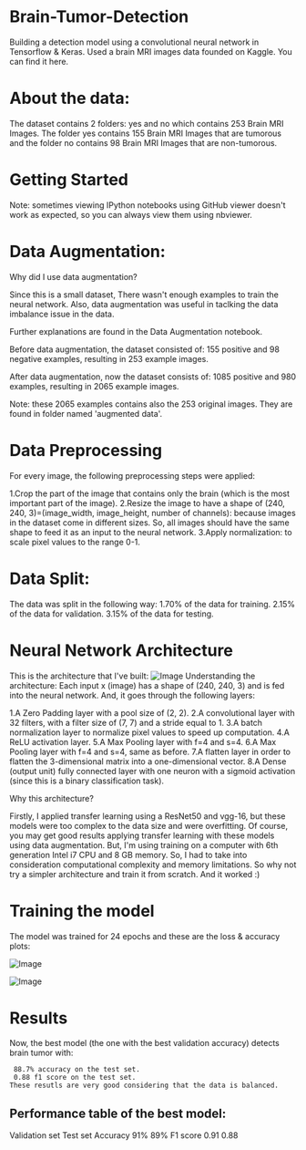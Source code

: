 # Brain-Tumor-Detection
Building a detection model using a convolutional neural network in Tensorflow & Keras.
Used a brain MRI images data founded on Kaggle. You can find it here.

# About the data:
The dataset contains 2 folders: yes and no which contains 253 Brain MRI Images. The folder yes contains 155 Brain MRI Images that are tumorous and the folder no contains 98 Brain MRI Images that are non-tumorous.


# Getting Started
Note: sometimes viewing IPython notebooks using GitHub viewer doesn't work as expected, so you can always view them using nbviewer.

# Data Augmentation:
  
  Why did I use data augmentation?

Since this is a small dataset, There wasn't enough examples to train the neural network. Also, data augmentation was useful in taclking the data imbalance issue in the data.

Further explanations are found in the Data Augmentation notebook.

Before data augmentation, the dataset consisted of:
155 positive and 98 negative examples, resulting in 253 example images.

After data augmentation, now the dataset consists of:
1085 positive and 980 examples, resulting in 2065 example images.

Note: these 2065 examples contains also the 253 original images. They are found in folder named 'augmented data'.

# Data Preprocessing
For every image, the following preprocessing steps were applied:

  1.Crop the part of the image that contains only the brain (which is the most important part of  the image).
  2.Resize the image to have a shape of (240, 240, 3)=(image_width, image_height, number of channels): because images in the dataset come in different sizes. So, all images should  have the same shape to feed it as an input to the neural network.
 3.Apply normalization: to scale pixel values to the range 0-1.

# Data Split:

The data was split in the following way:
1.70% of the data for training.
2.15% of the data for validation.
3.15% of the data for testing.
# Neural Network Architecture
This is the architecture that I've built:
![Image](https://github.com/user-attachments/assets/aff15563-688f-458f-a15c-a7659add83ea)
Understanding the architecture:
Each input x (image) has a shape of (240, 240, 3) and is fed into the neural network. And, it goes through the following layers:

1.A Zero Padding layer with a pool size of (2, 2).
2.A convolutional layer with 32 filters, with a filter size of (7, 7) and a stride equal to 1.
3.A batch normalization layer to normalize pixel values to speed up computation.
4.A ReLU activation layer.
5.A Max Pooling layer with f=4 and s=4.
6.A Max Pooling layer with f=4 and s=4, same as before.
7.A flatten layer in order to flatten the 3-dimensional matrix into a one-dimensional vector.
8.A Dense (output unit) fully connected layer with one neuron with a sigmoid activation (since this is a binary classification task).

Why this architecture?


Firstly, I applied transfer learning using a ResNet50 and vgg-16, but these models were too complex to the data size and were overfitting. Of course, you may get good results applying transfer learning with these models using data augmentation. But, I'm using training on a computer with 6th generation Intel i7 CPU and 8 GB memory. So, I had to take into consideration computational complexity and memory limitations.
So why not try a simpler architecture and train it from scratch. And it worked :)

# Training the model
The model was trained for 24 epochs and these are the loss & accuracy plots:

![Image](https://github.com/user-attachments/assets/0526cb7b-ece9-4e4d-8a35-ad1fa5e3c499)

![Image](https://github.com/user-attachments/assets/e7097222-e510-4e13-8b7f-9dc6eff81d16)



 # Results
Now, the best model (the one with the best validation accuracy) detects brain tumor with:
   
                               
                               
     88.7% accuracy on the test set.
     0.88 f1 score on the test set.
    These resutls are very good considering that the data is balanced.

## Performance table of the best model:

Validation set	Test set
Accuracy	91%	89%
F1 score	0.91	0.88
